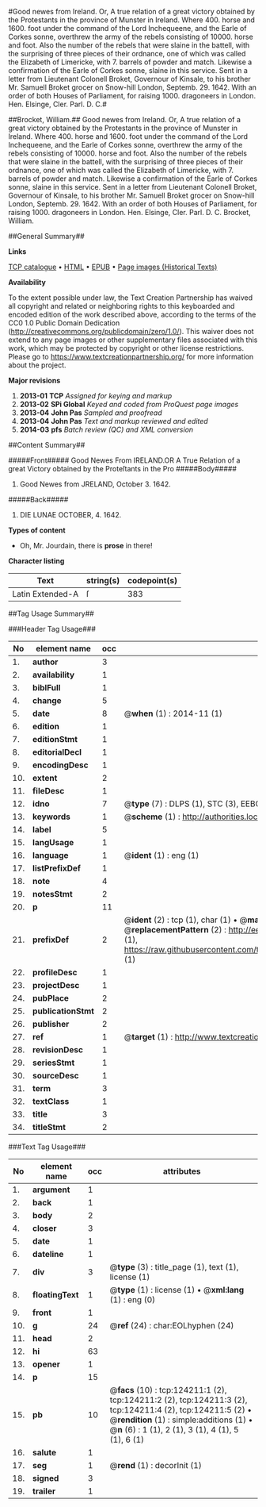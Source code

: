 #Good newes from Ireland. Or, A true relation of a great victory obtained by the Protestants in the province of Munster in Ireland. Where 400. horse and 1600. foot under the command of the Lord Inchequeene, and the Earle of Corkes sonne, overthrew the army of the rebels consisting of 10000. horse and foot. Also the number of the rebels that were slaine in the battell, with the surprising of three pieces of their ordnance, one of which was called the Elizabeth of Limericke, with 7. barrels of powder and match. Likewise a confirmation of the Earle of Corkes sonne, slaine in this service. Sent in a letter from Lieutenant Colonell Broket, Governour of Kinsale, to his brother Mr. Samuell Broket grocer on Snow-hill London, Septemb. 29. 1642. With an order of both Houses of Parliament, for raising 1000. dragoneers in London. Hen. Elsinge, Cler. Parl. D. C.#

##Brocket, William.##
Good newes from Ireland. Or, A true relation of a great victory obtained by the Protestants in the province of Munster in Ireland. Where 400. horse and 1600. foot under the command of the Lord Inchequeene, and the Earle of Corkes sonne, overthrew the army of the rebels consisting of 10000. horse and foot. Also the number of the rebels that were slaine in the battell, with the surprising of three pieces of their ordnance, one of which was called the Elizabeth of Limericke, with 7. barrels of powder and match. Likewise a confirmation of the Earle of Corkes sonne, slaine in this service. Sent in a letter from Lieutenant Colonell Broket, Governour of Kinsale, to his brother Mr. Samuell Broket grocer on Snow-hill London, Septemb. 29. 1642. With an order of both Houses of Parliament, for raising 1000. dragoneers in London. Hen. Elsinge, Cler. Parl. D. C.
Brocket, William.

##General Summary##

**Links**

[TCP catalogue](http://www.ota.ox.ac.uk/tcp/)  • 
[HTML](http://tei.it.ox.ac.uk/tcp/Texts-HTML/free/A77/A77557.html)  • 
[EPUB](http://tei.it.ox.ac.uk/tcp/Texts-EPUB/free/A77/A77557.epub) • 
[Page images (Historical Texts)](https://historicaltexts.jisc.ac.uk/eebo-99871794e)

**Availability**

To the extent possible under law, the Text Creation Partnership has waived all copyright and related or neighboring rights to this keyboarded and encoded edition of the work described above, according to the terms of the CC0 1.0 Public Domain Dedication (http://creativecommons.org/publicdomain/zero/1.0/). This waiver does not extend to any page images or other supplementary files associated with this work, which may be protected by copyright or other license restrictions. Please go to https://www.textcreationpartnership.org/ for more information about the project.

**Major revisions**

1. __2013-01__ __TCP__ *Assigned for keying and markup*
1. __2013-02__ __SPi Global__ *Keyed and coded from ProQuest page images*
1. __2013-04__ __John Pas__ *Sampled and proofread*
1. __2013-04__ __John Pas__ *Text and markup reviewed and edited*
1. __2014-03__ __pfs__ *Batch review (QC) and XML conversion*

##Content Summary##

#####Front#####
Good Newes From IRELAND.OR A True Relation of a great Victory obtained by the Proteſtants in the Pro
#####Body#####

1. Good Newes from JRELAND, October 3. 1642.

#####Back#####

1. DIE LUNAE OCTOBER, 4. 1642.

**Types of content**

  * Oh, Mr. Jourdain, there is **prose** in there!

**Character listing**


|Text|string(s)|codepoint(s)|
|---|---|---|
|Latin Extended-A|ſ|383|

##Tag Usage Summary##

###Header Tag Usage###

|No|element name|occ|attributes|
|---|---|---|---|
|1.|__author__|3||
|2.|__availability__|1||
|3.|__biblFull__|1||
|4.|__change__|5||
|5.|__date__|8| @__when__ (1) : 2014-11 (1)|
|6.|__edition__|1||
|7.|__editionStmt__|1||
|8.|__editorialDecl__|1||
|9.|__encodingDesc__|1||
|10.|__extent__|2||
|11.|__fileDesc__|1||
|12.|__idno__|7| @__type__ (7) : DLPS (1), STC (3), EEBO-CITATION (1), PROQUEST (1), VID (1)|
|13.|__keywords__|1| @__scheme__ (1) : http://authorities.loc.gov/ (1)|
|14.|__label__|5||
|15.|__langUsage__|1||
|16.|__language__|1| @__ident__ (1) : eng (1)|
|17.|__listPrefixDef__|1||
|18.|__note__|4||
|19.|__notesStmt__|2||
|20.|__p__|11||
|21.|__prefixDef__|2| @__ident__ (2) : tcp (1), char (1)  •  @__matchPattern__ (2) : ([0-9\-]+):([0-9IVX]+) (1), (.+) (1)  •  @__replacementPattern__ (2) : http://eebo.chadwyck.com/downloadtiff?vid=$1&page=$2 (1), https://raw.githubusercontent.com/textcreationpartnership/Texts/master/tcpchars.xml#$1 (1)|
|22.|__profileDesc__|1||
|23.|__projectDesc__|1||
|24.|__pubPlace__|2||
|25.|__publicationStmt__|2||
|26.|__publisher__|2||
|27.|__ref__|1| @__target__ (1) : http://www.textcreationpartnership.org/docs/. (1)|
|28.|__revisionDesc__|1||
|29.|__seriesStmt__|1||
|30.|__sourceDesc__|1||
|31.|__term__|3||
|32.|__textClass__|1||
|33.|__title__|3||
|34.|__titleStmt__|2||


###Text Tag Usage###

|No|element name|occ|attributes|
|---|---|---|---|
|1.|__argument__|1||
|2.|__back__|1||
|3.|__body__|2||
|4.|__closer__|3||
|5.|__date__|1||
|6.|__dateline__|1||
|7.|__div__|3| @__type__ (3) : title_page (1), text (1), license (1)|
|8.|__floatingText__|1| @__type__ (1) : license (1)  •  @__xml:lang__ (1) : eng (0)|
|9.|__front__|1||
|10.|__g__|24| @__ref__ (24) : char:EOLhyphen (24)|
|11.|__head__|2||
|12.|__hi__|63||
|13.|__opener__|1||
|14.|__p__|15||
|15.|__pb__|10| @__facs__ (10) : tcp:124211:1 (2), tcp:124211:2 (2), tcp:124211:3 (2), tcp:124211:4 (2), tcp:124211:5 (2)  •  @__rendition__ (1) : simple:additions (1)  •  @__n__ (6) : 1 (1), 2 (1), 3 (1), 4 (1), 5 (1), 6 (1)|
|16.|__salute__|1||
|17.|__seg__|1| @__rend__ (1) : decorInit (1)|
|18.|__signed__|3||
|19.|__trailer__|1||
